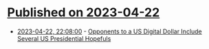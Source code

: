 # [Published on 2023-04-22](index.md)

* [2023-04-22, 22:08:00](https://news.slashdot.org/story/23/04/22/226204/opponents-to-a-us-digital-dollar-include-several-us-presidential-hopefuls?utm_source=rss1.0mainlinkanon&utm_medium=feed) - [Opponents to a US Digital Dollar Include Several US Presidential Hopefuls](https://news.slashdot.org/story/23/04/22/226204/opponents-to-a-us-digital-dollar-include-several-us-presidential-hopefuls?utm_source=rss1.0mainlinkanon&utm_medium=feed)
